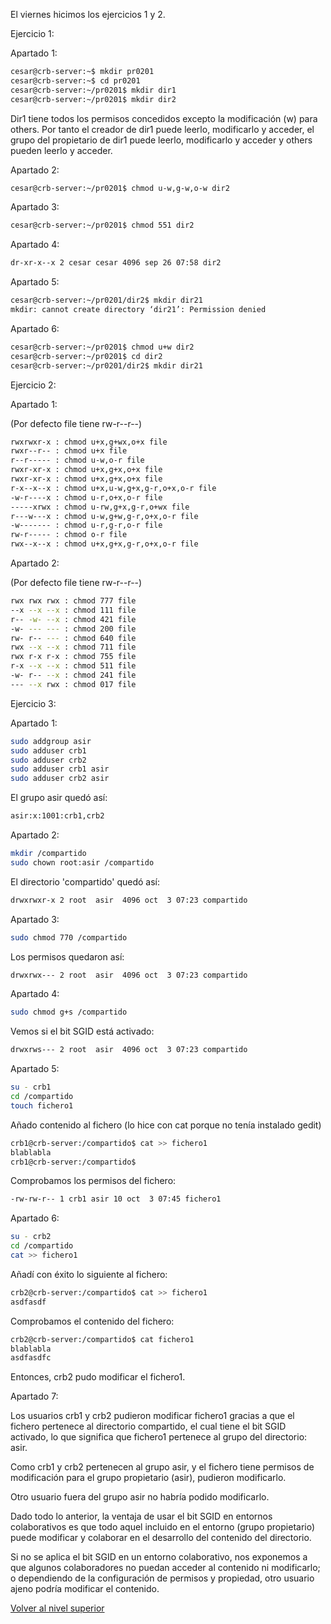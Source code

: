 El viernes hicimos los ejercicios 1 y 2.

Ejercicio 1:

Apartado 1:

```bash
cesar@crb-server:~$ mkdir pr0201
cesar@crb-server:~$ cd pr0201
cesar@crb-server:~/pr0201$ mkdir dir1
cesar@crb-server:~/pr0201$ mkdir dir2
```

Dir1 tiene todos los permisos concedidos excepto la modificación (w) para others.
Por tanto el creador de dir1 puede leerlo, modificarlo y acceder, el grupo del propietario de dir1 puede leerlo, modificarlo y acceder y others pueden leerlo y acceder.

Apartado 2:

```bash
cesar@crb-server:~/pr0201$ chmod u-w,g-w,o-w dir2
```

Apartado 3:

```bash
cesar@crb-server:~/pr0201$ chmod 551 dir2
```

Apartado 4:

```bash
dr-xr-x--x 2 cesar cesar 4096 sep 26 07:58 dir2
```

Apartado 5:

```bash
cesar@crb-server:~/pr0201/dir2$ mkdir dir21
mkdir: cannot create directory ‘dir21’: Permission denied
```

Apartado 6:

```bash
cesar@crb-server:~/pr0201$ chmod u+w dir2
cesar@crb-server:~/pr0201$ cd dir2
cesar@crb-server:~/pr0201/dir2$ mkdir dir21
```

Ejercicio 2:

Apartado 1:

(Por defecto file tiene rw-r--r--)

```bash
rwxrwxr-x : chmod u+x,g+wx,o+x file
rwxr--r-- : chmod u+x file
r--r----- : chmod u-w,o-r file
rwxr-xr-x : chmod u+x,g+x,o+x file
rwxr-xr-x : chmod u+x,g+x,o+x file
r-x--x--x : chmod u+x,u-w,g+x,g-r,o+x,o-r file
-w-r----x : chmod u-r,o+x,o-r file
-----xrwx : chmod u-rw,g+x,g-r,o+wx file
r---w---x : chmod u-w,g+w,g-r,o+x,o-r file
-w------- : chmod u-r,g-r,o-r file
rw-r----- : chmod o-r file
rwx--x--x : chmod u+x,g+x,g-r,o+x,o-r file
```

Apartado 2:

(Por defecto file tiene rw-r--r--)

```bash
rwx rwx rwx : chmod 777 file
--x --x --x : chmod 111 file
r-- -w- --x : chmod 421 file
-w- --- --- : chmod 200 file
rw- r-- --- : chmod 640 file
rwx --x --x : chmod 711 file
rwx r-x r-x : chmod 755 file
r-x --x --x : chmod 511 file
-w- r-- --x : chmod 241 file
--- --x rwx : chmod 017 file
```

Ejercicio 3:

Apartado 1:

```bash
sudo addgroup asir
sudo adduser crb1
sudo adduser crb2
sudo adduser crb1 asir
sudo adduser crb2 asir
```

El grupo asir quedó así:

```bash
asir:x:1001:crb1,crb2
```

Apartado 2:

```bash
mkdir /compartido
sudo chown root:asir /compartido
```

El directorio 'compartido' quedó así:

```bash
drwxrwxr-x 2 root  asir  4096 oct  3 07:23 compartido
```

 Apartado 3:

```bash
sudo chmod 770 /compartido
```

Los permisos quedaron así:

```bash
drwxrwx--- 2 root  asir  4096 oct  3 07:23 compartido
```

Apartado 4:

```bash
sudo chmod g+s /compartido
```

Vemos si el bit SGID está activado:

```bash
drwxrws--- 2 root  asir  4096 oct  3 07:23 compartido
```
Apartado 5:

```bash
su - crb1
cd /compartido
touch fichero1
```

Añado contenido al fichero (lo hice con cat porque no tenía instalado gedit)

```bash
crb1@crb-server:/compartido$ cat >> fichero1
blablabla
crb1@crb-server:/compartido$
```

Comprobamos los permisos del fichero:

```bash
-rw-rw-r-- 1 crb1 asir 10 oct  3 07:45 fichero1
```

Apartado 6:

```bash
su - crb2
cd /compartido
cat >> fichero1
```

Añadí con éxito lo siguiente al fichero:

```bash
crb2@crb-server:/compartido$ cat >> fichero1
asdfasdf
```

Comprobamos el contenido del fichero:

```bash
crb2@crb-server:/compartido$ cat fichero1
blablabla
asdfasdfc
```

Entonces, crb2 pudo modificar el fichero1.

Apartado 7:

Los usuarios crb1 y crb2 pudieron modificar fichero1 gracias a que el fichero pertenece al directorio compartido, el cual tiene el bit SGID activado, lo que significa que fichero1 pertenece al grupo del directorio: asir. 

Como crb1 y crb2 pertenecen al grupo asir, y el fichero tiene permisos de modificación para el grupo propietario (asir), pudieron modificarlo. 

Otro usuario fuera del grupo asir no habría podido modificarlo.

Dado todo lo anterior, la ventaja de usar el bit SGID en entornos colaborativos es que todo aquel incluido en el entorno (grupo propietario) puede modificar y colaborar en el desarrollo del contenido del directorio.

Si no se aplica el bit SGID en un entorno colaborativo, nos exponemos a que algunos colaboradores no puedan acceder al contenido ni modificarlo; o dependiendo de la configuración de permisos y propiedad, otro usuario ajeno podría modificar el contenido.

[Volver al nivel superior](..)